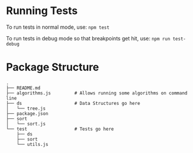 # Running Tests

To run tests in normal mode, use: `npm test`

To run tests in debug mode so that breakpoints get hit, use: `npm run test-debug`

# Package Structure

```
.
├── README.md
├── algorithms.js         # Allows running some algorithms on command line
├── ds                    # Data Structures go here
│   └── tree.js
├── package.json
├── sort
│   └── sort.js
└── test                  # Tests go here
    ├── ds
    ├── sort
    └── utils.js
```
